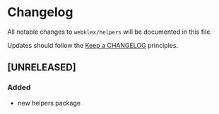 # Changelog

All notable changes to `webklex/helpers` will be documented in this file.

Updates should follow the [Keep a CHANGELOG](http://keepachangelog.com/) principles.

## [UNRELEASED]

### Added
- new helpers package
